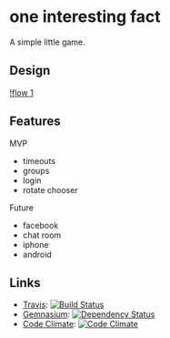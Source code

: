 # one interesting fact

A simple little game.

## Design

[!flow 1](http://cl.natw.me/Lyvo/d)

## Features

MVP

 * timeouts
 * groups
 * login
 * rotate chooser

Future

 * facebook
 * chat room
 * iphone
 * android

## Links

 * [Travis][]: [![Build Status](https://secure.travis-ci.org/icco/oneinterestingfact.png?branch=master)][travis]
 * [Gemnasium][]: [![Dependency Status](https://gemnasium.com/icco/oneinterestingfact.png?travis)][gemnasium]
 * [Code Climate][]: [![Code Climate](https://codeclimate.com/badge.png)][code climate]

[travis]: http://travis-ci.org/#!/icco/oneinterestingfact
[gemnasium]: https://gemnasium.com/icco/oneinterestingfact
[code climate]: https://codeclimate.com/github/icco/oneinterestingfact
